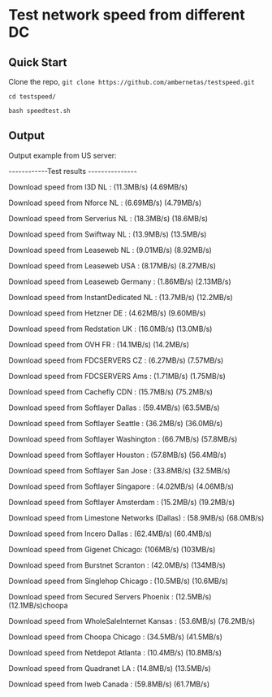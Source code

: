 Test network speed from different DC
=========

Quick Start
-----------

Clone the repo, `git clone https://github.com/ambernetas/testspeed.git`

`cd testspeed/`

`bash speedtest.sh`


Output
-----------

Output example from US server:

------------Test results ---------------

Download speed from I3D NL : (11.3MB/s) (4.69MB/s)

Download speed from Nforce NL : (6.69MB/s) (4.79MB/s)

Download speed from Serverius NL : (18.3MB/s) (18.6MB/s)

Download speed from Swiftway NL : (13.9MB/s) (13.5MB/s)

Download speed from Leaseweb NL : (9.01MB/s) (8.92MB/s)

Download speed from Leaseweb USA : (8.17MB/s) (8.27MB/s)

Download speed from Leaseweb Germany : (1.86MB/s) (2.13MB/s)

Download speed from InstantDedicated NL : (13.7MB/s) (12.2MB/s)

Download speed from Hetzner DE : (4.62MB/s) (9.60MB/s)

Download speed from Redstation UK : (16.0MB/s) (13.0MB/s)

Download speed from OVH FR : (14.1MB/s) (14.2MB/s)

Download speed from FDCSERVERS CZ : (6.27MB/s) (7.57MB/s)

Download speed from FDCSERVERS Ams : (1.71MB/s) (1.75MB/s)

Download speed from Cachefly CDN : (15.7MB/s) (75.2MB/s)

Download speed from Softlayer Dallas : (59.4MB/s) (63.5MB/s)

Download speed from Softlayer Seattle : (36.2MB/s) (36.0MB/s)

Download speed from Softlayer Washington : (66.7MB/s) (57.8MB/s)

Download speed from Softlayer Houston : (57.8MB/s) (56.4MB/s)

Download speed from Softlayer San Jose : (33.8MB/s) (32.5MB/s)

Download speed from Softlayer Singapore : (4.02MB/s) (4.06MB/s)

Download speed from Softlayer Amsterdam : (15.2MB/s) (19.2MB/s)

Download speed from Limestone Networks (Dallas) : (58.9MB/s) (68.0MB/s)

Download speed from Incero Dallas : (62.4MB/s) (60.4MB/s)

Download speed from Gigenet Chicago: (106MB/s) (103MB/s)

Download speed from Burstnet Scranton : (42.0MB/s) (134MB/s)

Download speed from Singlehop Chicago : (10.5MB/s) (10.6MB/s)

Download speed from Secured Servers Phoenix : (12.5MB/s) (12.1MB/s)choopa

Download speed from WholeSaleInternet Kansas : (53.6MB/s) (76.2MB/s)

Download speed from Choopa Chicago : (34.5MB/s) (41.5MB/s)

Download speed from Netdepot Atlanta : (10.4MB/s) (10.8MB/s)

Download speed from Quadranet LA : (14.8MB/s) (13.5MB/s)

Download speed from Iweb Canada : (59.8MB/s) (61.7MB/s)
